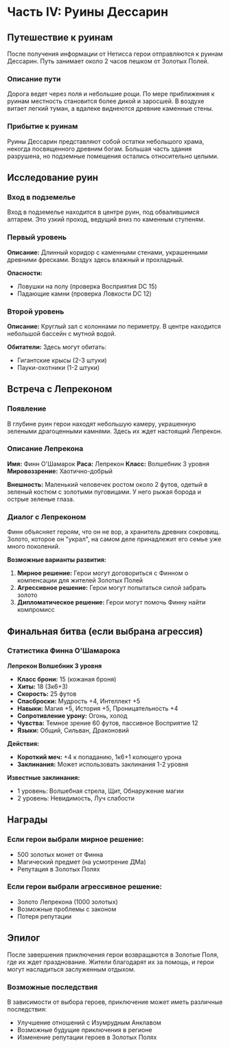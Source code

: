 # Часть IV: Руины Дессарин

## Путешествие к руинам

После получения информации от Нетисса герои отправляются к руинам Дессарин. Путь занимает около 2 часов пешком от Золотых Полей.

### Описание пути

Дорога ведет через поля и небольшие рощи. По мере приближения к руинам местность становится более дикой и заросшей. В воздухе витает легкий туман, а вдалеке виднеются древние каменные стены.

### Прибытие к руинам

Руины Дессарин представляют собой остатки небольшого храма, некогда посвященного древним богам. Большая часть здания разрушена, но подземные помещения остались относительно целыми.

## Исследование руин

### Вход в подземелье

Вход в подземелье находится в центре руин, под обвалившимся алтарем. Это узкий проход, ведущий вниз по каменным ступеням.

### Первый уровень

**Описание:** Длинный коридор с каменными стенами, украшенными древними фресками. Воздух здесь влажный и прохладный.

**Опасности:**
- Ловушки на полу (проверка Восприятия DC 15)
- Падающие камни (проверка Ловкости DC 12)

### Второй уровень

**Описание:** Круглый зал с колоннами по периметру. В центре находится небольшой бассейн с мутной водой.

**Обитатели:** Здесь могут обитать:
- Гигантские крысы (2-3 штуки)
- Пауки-охотники (1-2 штуки)

## Встреча с Лепреконом

### Появление

В глубине руин герои находят небольшую камеру, украшенную зелеными драгоценными камнями. Здесь их ждет настоящий Лепрекон.

### Описание Лепрекона

**Имя:** Финн О'Шамарок
**Раса:** Лепрекон
**Класс:** Волшебник 3 уровня
**Мировоззрение:** Хаотично-добрый

**Внешность:** Маленький человечек ростом около 2 футов, одетый в зеленый костюм с золотыми пуговицами. У него рыжая борода и острые зеленые глаза.

### Диалог с Лепреконом

Финн объясняет героям, что он не вор, а хранитель древних сокровищ. Золото, которое он "украл", на самом деле принадлежит его семье уже много поколений.

**Возможные варианты развития:**

1. **Мирное решение:** Герои могут договориться с Финном о компенсации для жителей Золотых Полей
2. **Агрессивное решение:** Герои могут попытаться силой забрать золото
3. **Дипломатическое решение:** Герои могут помочь Финну найти компромисс

## Финальная битва (если выбрана агрессия)

### Статистика Финна О'Шамарока

**Лепрекон Волшебник 3 уровня**
- **Класс брони:** 15 (кожаная броня)
- **Хиты:** 18 (3к6+3)
- **Скорость:** 25 футов
- **Спасброски:** Мудрость +4, Интеллект +5
- **Навыки:** Магия +5, История +5, Проницательность +4
- **Сопротивление урону:** Огонь, холод
- **Чувства:** Темное зрение 60 футов, пассивное Восприятие 12
- **Языки:** Общий, Сильван, Драконовий

**Действия:**
- **Короткий меч:** +4 к попаданию, 1к6+1 колющего урона
- **Заклинания:** Может использовать заклинания 1-2 уровня

**Известные заклинания:**
- 1 уровень: Волшебная стрела, Щит, Обнаружение магии
- 2 уровень: Невидимость, Луч слабости

## Награды

### Если герои выбрали мирное решение:
- 500 золотых монет от Финна
- Магический предмет (на усмотрение ДМа)
- Репутация в Золотых Полях

### Если герои выбрали агрессивное решение:
- Золото Лепрекона (1000 золотых)
- Возможные проблемы с законом
- Потеря репутации

## Эпилог

После завершения приключения герои возвращаются в Золотые Поля, где их ждет празднование. Жители благодарят их за помощь, и герои могут насладиться заслуженным отдыхом.

### Возможные последствия

В зависимости от выбора героев, приключение может иметь различные последствия:
- Улучшение отношений с Изумрудным Анклавом
- Возможные будущие приключения в регионе
- Изменение репутации героев в Золотых Полях